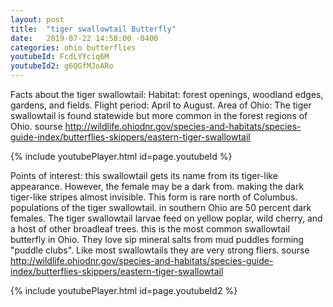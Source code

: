 ```yaml
---
layout: post
title:  "tiger swallowtail Butterfly"
date:   2019-07-22 14:58:00 -0400
categories: ohio butterflies
youtubeId: FcdLYYciq6M
youtubeId2: g6QGfMJoARo
---
```

Facts about the tiger swallowtail: Habitat: forest openings, woodland edges, gardens, and fields. Flight period: April to August. Area of Ohio: The tiger swallowtail is found statewide but more common in the forest regions of Ohio.
sourse http://wildlife.ohiodnr.gov/species-and-habitats/species-guide-index/butterflies-skippers/eastern-tiger-swallowtail

{% include youtubePlayer.html id=page.youtubeId %}

Points of interest: this swallowtail gets its name from its tiger-like appearance. However, the female may be a dark from. making the dark tiger-like stripes almost invisible. This form is rare north of Columbus. populations of the tiger swallowtail. in southern Ohio are 50 percent dark females. The tiger swallowtail larvae feed on yellow poplar, wild cherry, and a host of other broadleaf trees. this is the most common swallowtail butterfly in Ohio. They love sip mineral salts from mud puddles forming "puddle clubs". Like most swallowtails they are very strong fliers.
sourse http://wildlife.ohiodnr.gov/species-and-habitats/species-guide-index/butterflies-skippers/eastern-tiger-swallowtail

{% include youtubePlayer.html id=page.youtubeId2 %}
